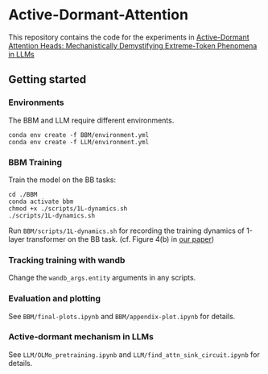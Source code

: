 # Active-Dormant-Attention
This repository contains the code for the experiments in [Active-Dormant Attention Heads:  Mechanistically Demystifying Extreme-Token Phenomena in LLMs](https://arxiv.org/pdf/2410.13835?)


## Getting started

### Environments
The BBM and LLM require different environments.

```
conda env create -f BBM/environment.yml
conda env create -f LLM/environment.yml
```

### BBM Training
Train the model on the BB tasks:
```
cd ./BBM
conda activate bbm
chmod +x ./scripts/1L-dynamics.sh
./scripts/1L-dynamics.sh
```
Run `BBM/scripts/1L-dynamics.sh` for recording the training dynamics of 1-layer transformer on the BB task. (cf. Figure 4(b) in [our paper](https://arxiv.org/pdf/2410.13835?))


### Tracking training with wandb
Change the `wandb_args.entity` arguments in any scripts.

### Evaluation and plotting
See `BBM/final-plots.ipynb` and `BBM/appendix-plot.ipynb` for details.

### Active-dormant mechanism in LLMs
See `LLM/OLMo_pretraining.ipynb` and `LLM/find_attn_sink_circuit.ipynb` for details.



